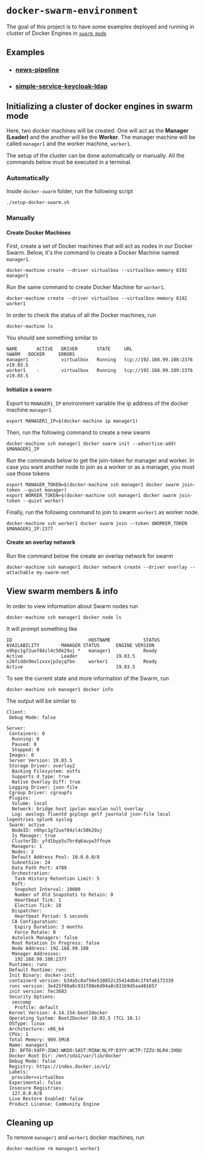 # `docker-swarm-environment`

The goal of this project is to have some examples deployed and running in cluster of Docker Engines in [`swarm mode`](https://docs.docker.com/engine/swarm/swarm-tutorial)

## Examples

- ### [news-pipeline](https://github.com/ivangfr/docker-swarm-environment/tree/master/news-pipeline)
- ### [simple-service-keycloak-ldap](https://github.com/ivangfr/docker-swarm-environment/tree/master/simple-service-keycloak-ldap)

## Initializing a cluster of docker engines in swarm mode

Here, two docker machines will be created. One will act as the **Manager (Leader)** and the another will be the **Worker**. The manager machine will be called `manager1` and the worker machine, `worker1`.

The setup of the cluster can be done automatically or manually. All the commands below must be executed in a terminal.

### Automatically

Inside `docker-swarm` folder, run the following script
```
./setup-docker-swarm.sh
```

### Manually

#### Create Docker Machines

First, create a set of Docker machines that will act as nodes in our Docker Swarm. Below, it's the command to create a Docker Machine named `manager1`.
```
docker-machine create --driver virtualbox --virtualbox-memory 8192 manager1
```

Run the same command to create Docker Machine for `worker1`.
```
docker-machine create --driver virtualbox --virtualbox-memory 8192 worker1
```

In order to check the status of all the Docker machines, run
```
docker-machine ls
```

You should see something similar to
```
NAME       ACTIVE   DRIVER       STATE     URL                         SWARM   DOCKER     ERRORS
manager1   -        virtualbox   Running   tcp://192.168.99.108:2376           v19.03.5
worker1    -        virtualbox   Running   tcp://192.168.99.109:2376           v19.03.5
```

#### Initialize a swarm

Export to `MANAGER1_IP` environment variable the ip address of the docker machine `manager1`
```
export MANAGER1_IP=$(docker-machine ip manager1)
```

Then, run the following command to create a new swarm
```
docker-machine ssh manager1 docker swarm init --advertise-addr $MANAGER1_IP
```

Run the commands below to get the join-token for manager and worker. In case you want another node to join as a worker or as a manager, you must use those tokens
```
export MANAGER_TOKEN=$(docker-machine ssh manager1 docker swarm join-token --quiet manager)
export WORKER_TOKEN=$(docker-machine ssh manager1 docker swarm join-token --quiet worker)
```

Finally, run the following command to join to swarm `worker1` as worker node.
```
docker-machine ssh worker1 docker swarm join --token $WORKER_TOKEN $MANAGER1_IP:2377
```

#### Create an overlay network

Run the command below the create an overlay network for swarm
```
docker-machine ssh manager1 docker network create --driver overlay --attachable my-swarm-net
```

## View swarm members & info

In order to view information about Swarm nodes run
```
docker-machine ssh manager1 docker node ls
```

It will prompt something like
```
ID                            HOSTNAME            STATUS              AVAILABILITY        MANAGER STATUS      ENGINE VERSION
n9hpc1g72uof84zl4c50k29uj *   manager1            Ready               Active              Leader              19.03.5
s26fcddx9mvlzxxxjp3ajqfbo     worker1             Ready               Active                                  19.03.5
```

To see the current state and more information of the Swarm, run
```
docker-machine ssh manager1 docker info
```

The output will be similar to
```
Client:
 Debug Mode: false

Server:
 Containers: 0
  Running: 0
  Paused: 0
  Stopped: 0
 Images: 0
 Server Version: 19.03.5
 Storage Driver: overlay2
  Backing Filesystem: extfs
  Supports d_type: true
  Native Overlay Diff: true
 Logging Driver: json-file
 Cgroup Driver: cgroupfs
 Plugins:
  Volume: local
  Network: bridge host ipvlan macvlan null overlay
  Log: awslogs fluentd gcplogs gelf journald json-file local logentries splunk syslog
 Swarm: active
  NodeID: n9hpc1g72uof84zl4c50k29uj
  Is Manager: true
  ClusterID: yfd1byp5u7brdq6auyw3ffoym
  Managers: 1
  Nodes: 2
  Default Address Pool: 10.0.0.0/8  
  SubnetSize: 24
  Data Path Port: 4789
  Orchestration:
   Task History Retention Limit: 5
  Raft:
   Snapshot Interval: 10000
   Number of Old Snapshots to Retain: 0
   Heartbeat Tick: 1
   Election Tick: 10
  Dispatcher:
   Heartbeat Period: 5 seconds
  CA Configuration:
   Expiry Duration: 3 months
   Force Rotate: 0
  Autolock Managers: false
  Root Rotation In Progress: false
  Node Address: 192.168.99.108
  Manager Addresses:
   192.168.99.108:2377
 Runtimes: runc
 Default Runtime: runc
 Init Binary: docker-init
 containerd version: b34a5c8af56e510852c35414db4c1f4fa6172339
 runc version: 3e425f80a8c931f88e6d94a8c831b9d5aa481657
 init version: fec3683
 Security Options:
  seccomp
   Profile: default
 Kernel Version: 4.14.154-boot2docker
 Operating System: Boot2Docker 19.03.5 (TCL 10.1)
 OSType: linux
 Architecture: x86_64
 CPUs: 1
 Total Memory: 989.5MiB
 Name: manager1
 ID: BFTO:X4FP:ZGWJ:WKDO:SA5T:MZAW:NLYP:D3YY:WCTP:7ZZU:NLR4:2HQU
 Docker Root Dir: /mnt/sda1/var/lib/docker
 Debug Mode: false
 Registry: https://index.docker.io/v1/
 Labels:
  provider=virtualbox
 Experimental: false
 Insecure Registries:
  127.0.0.0/8
 Live Restore Enabled: false
 Product License: Community Engine
```

## Cleaning up  

To remove `manager1` and `worker1` docker machines, run
```
docker-machine rm manager1 worker1
```
